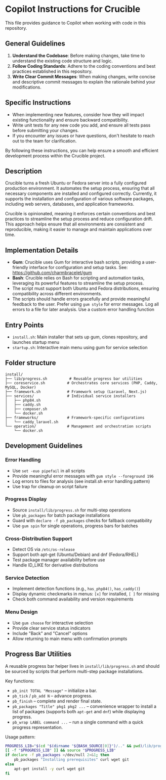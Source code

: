 # Copilot Instructions for Crucible

This file provides guidance to Copilot when working with code in this repository.

## General Guidelines

1. **Understand the Codebase**: Before making changes, take time to understand the existing code structure and logic.
2. **Follow Coding Standards**: Adhere to the coding conventions and best practices established in this repository.
3. **Write Clear Commit Messages**: When making changes, write concise and descriptive commit messages to explain the rationale behind your modifications.

## Specific Instructions

- When implementing new features, consider how they will impact existing functionality and ensure backward compatibility.
- Write unit tests for any new code you add, and ensure all tests pass before submitting your changes.
- If you encounter any issues or have questions, don't hesitate to reach out to the team for clarification.

By following these instructions, you can help ensure a smooth and efficient development process within the Crucible project.

## Description

Crucible turns a fresh Ubuntu or Fedora server into a fully configured production environment. It automates the setup process, ensuring that all necessary components are installed and configured correctly. Currently, it supports the installation and configuration of various software packages, including web servers, databases, and application frameworks.

Crucible is opinionated, meaning it enforces certain conventions and best practices to streamline the setup process and reduce configuration drift. This approach helps ensure that all environments are consistent and reproducible, making it easier to manage and maintain applications over time.

## Implementation Details

- **Gum**: Crucible uses Gum for interactive bash scripts, providing a user-friendly interface for configuration and setup tasks. See: https://github.com/charmbracelet/gum
- **Bash**: Crucible relies on Bash for scripting and automation tasks, leveraging its powerful features to streamline the setup process.
- The script must support both Ubuntu and Fedora distributions, ensuring compatibility across different environments.
- The scripts should handle errors gracefully and provide meaningful feedback to the user. Prefer using `gum style` for error messages. Log all errors to a file for later analysis. Use a custom error handling function

## Entry Points
- `install.sh`: Main installer that sets up gum, clones repository, and launches startup menu
- `startup.sh`: Interactive main menu using gum for service selection

## Folder structure

```
install/
├── lib/progress.sh          # Reusable progress bar utilities
├── coreservice.sh          # Orchestrates core services (PHP, Caddy, MySQL, Docker)
├── framework.sh            # Framework setup (Laravel, Next.js)
├── services/               # Individual service installers
│   ├── php84.sh
│   ├── caddy.sh
│   ├── composer.sh
│   └── docker.sh
├── frameworks/             # Framework-specific configurations
│   └── caddy_laravel.sh
└── operation/              # Management and orchestration scripts
    └── docker.sh
```

## Development Guidelines

### Error Handling
- Use `set -euo pipefail` in all scripts
- Provide meaningful error messages with `gum style --foreground 196`
- Log errors to files for analysis (see install.sh error handling pattern)
- Use trap for cleanup on script failure

### Progress Display
- Source `install/lib/progress.sh` for multi-step operations
- Use `pb_packages` for batch package installations
- Guard with `declare -f pb_packages` checks for fallback compatibility
- Use `gum spin` for single operations, progress bars for batches

### Cross-Distribution Support
- Detect OS via `/etc/os-release`
- Support both apt-get (Ubuntu/Debian) and dnf (Fedora/RHEL)
- Test package manager availability before use
- Handle ID_LIKE for derivative distributions

### Service Detection
- Implement detection functions (e.g., `has_php84()`, `has_caddy()`) 
- Display dynamic checkmarks in menus: `[x]` for installed, `[ ]` for missing
- Check both command availability and version requirements

### Menu Design
- Use `gum choose` for interactive selection
- Provide clear service status indicators
- Include "Back" and "Cancel" options
- Allow returning to main menu with confirmation prompts

## Progress Bar Utilities

A reusable progress bar helper lives in `install/lib/progress.sh` and should be sourced by scripts that perform multi-step package installations.

Key functions:
* `pb_init TOTAL "Message"` – initialize a bar.
* `pb_tick` / `pb_add N` – advance progress.
* `pb_finish` – complete and render final state.
* `pb_packages "Title" pkg1 pkg2 ...` – convenience wrapper to install a list of packages (supports both `apt-get` and `dnf`) while displaying progress.
* `pb_wrap LABEL command ...` – run a single command with a quick progress representation.

Usage pattern:
```bash
PROGRESS_LIB="$(cd "$(dirname "${BASH_SOURCE[0]}")/.." && pwd)/lib/progress.sh"
[[ -f "$PROGRESS_LIB" ]] && source "$PROGRESS_LIB"
if declare -f pb_packages >/dev/null 2>&1; then
	pb_packages "Installing prerequisites" curl wget git
else
	apt-get install -y curl wget git
fi
```
